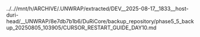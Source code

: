 ../..//mnt/h/ARCHIVE/.UNWRAP/extracted/DEV__2025-08-17__1833__host-duri-head/__UNWRAP/8e7db7b1b6/DuRiCore/backup_repository/phase5_5_backup_20250805_103905/CURSOR_RESTART_GUIDE_DAY10.md